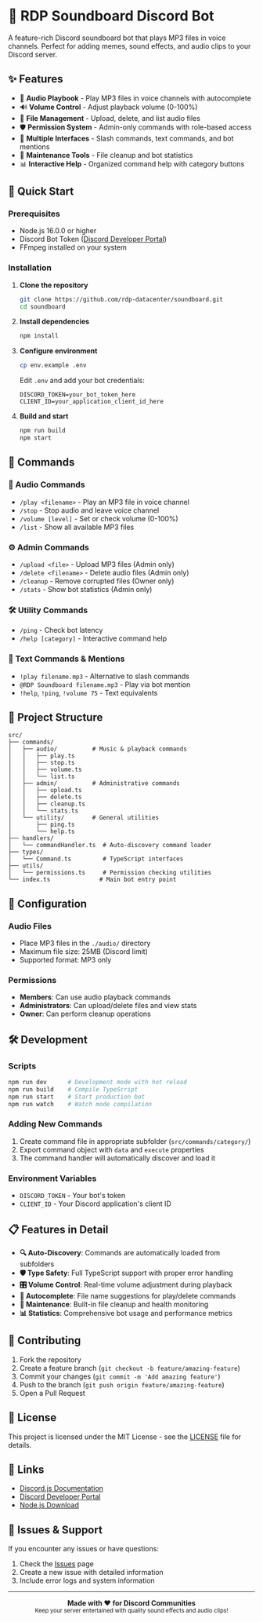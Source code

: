 # 🎵 RDP Soundboard Discord Bot

A feature-rich Discord soundboard bot that plays MP3 files in voice channels. Perfect for adding memes, sound effects, and audio clips to your Discord server.

## ✨ Features

- 🎵 **Audio Playbook** - Play MP3 files in voice channels with autocomplete
- 🔊 **Volume Control** - Adjust playback volume (0-100%)
- 📁 **File Management** - Upload, delete, and list audio files
- 🛡️ **Permission System** - Admin-only commands with role-based access
- 💬 **Multiple Interfaces** - Slash commands, text commands, and bot mentions
- 🧹 **Maintenance Tools** - File cleanup and bot statistics
- 📊 **Interactive Help** - Organized command help with category buttons

## 🚀 Quick Start

### Prerequisites

- Node.js 16.0.0 or higher
- Discord Bot Token ([Discord Developer Portal](https://discord.com/developers/applications))
- FFmpeg installed on your system

### Installation

1. **Clone the repository**
   ```bash
   git clone https://github.com/rdp-datacenter/soundboard.git
   cd soundboard
   ```

2. **Install dependencies**
   ```bash
   npm install
   ```

3. **Configure environment**
   ```bash
   cp env.example .env
   ```
   Edit `.env` and add your bot credentials:
   ```env
   DISCORD_TOKEN=your_bot_token_here
   CLIENT_ID=your_application_client_id_here
   ```

4. **Build and start**
   ```bash
   npm run build
   npm start
   ```

## 🎯 Commands

### 🎵 Audio Commands
- `/play <filename>` - Play an MP3 file in voice channel
- `/stop` - Stop audio and leave voice channel  
- `/volume [level]` - Set or check volume (0-100%)
- `/list` - Show all available MP3 files

### ⚙️ Admin Commands
- `/upload <file>` - Upload MP3 files (Admin only)
- `/delete <filename>` - Delete audio files (Admin only)
- `/cleanup` - Remove corrupted files (Owner only)
- `/stats` - Show bot statistics (Admin only)

### 🛠️ Utility Commands
- `/ping` - Check bot latency
- `/help [category]` - Interactive command help

### 📝 Text Commands & Mentions
- `!play filename.mp3` - Alternative to slash commands
- `@RDP Soundboard filename.mp3` - Play via bot mention
- `!help`, `!ping`, `!volume 75` - Text equivalents

## 📁 Project Structure

```
src/
├── commands/
│   ├── audio/          # Music & playback commands
│   │   ├── play.ts
│   │   ├── stop.ts
│   │   ├── volume.ts
│   │   └── list.ts
│   ├── admin/          # Administrative commands
│   │   ├── upload.ts
│   │   ├── delete.ts
│   │   ├── cleanup.ts
│   │   └── stats.ts
│   └── utility/        # General utilities
│       ├── ping.ts
│       └── help.ts
├── handlers/
│   └── commandHandler.ts  # Auto-discovery command loader
├── types/
│   └── Command.ts         # TypeScript interfaces
├── utils/
│   └── permissions.ts     # Permission checking utilities
└── index.ts              # Main bot entry point
```

## 🔧 Configuration

### Audio Files
- Place MP3 files in the `./audio/` directory
- Maximum file size: 25MB (Discord limit)
- Supported format: MP3 only

### Permissions
- **Members**: Can use audio playback commands
- **Administrators**: Can upload/delete files and view stats
- **Owner**: Can perform cleanup operations

## 🛠️ Development

### Scripts
```bash
npm run dev      # Development mode with hot reload
npm run build    # Compile TypeScript
npm run start    # Start production bot
npm run watch    # Watch mode compilation
```

### Adding New Commands
1. Create command file in appropriate subfolder (`src/commands/category/`)
2. Export command object with `data` and `execute` properties
3. The command handler will automatically discover and load it

### Environment Variables
- `DISCORD_TOKEN` - Your bot's token
- `CLIENT_ID` - Your Discord application's client ID

## 📋 Features in Detail

- **🔍 Auto-Discovery**: Commands are automatically loaded from subfolders
- **🛡️ Type Safety**: Full TypeScript support with proper error handling  
- **🎛️ Volume Control**: Real-time volume adjustment during playback
- **📝 Autocomplete**: File name suggestions for play/delete commands
- **🧹 Maintenance**: Built-in file cleanup and health monitoring
- **📊 Statistics**: Comprehensive bot usage and performance metrics

## 🤝 Contributing

1. Fork the repository
2. Create a feature branch (`git checkout -b feature/amazing-feature`)
3. Commit your changes (`git commit -m 'Add amazing feature'`)
4. Push to the branch (`git push origin feature/amazing-feature`)
5. Open a Pull Request

## 📄 License

This project is licensed under the MIT License - see the [LICENSE](LICENSE) file for details.

## 🔗 Links

- [Discord.js Documentation](https://discord.js.org/)
- [Discord Developer Portal](https://discord.com/developers/applications)
- [Node.js Download](https://nodejs.org/)

## 🐛 Issues & Support

If you encounter any issues or have questions:
1. Check the [Issues](https://github.com/rdp-datacenter/soundboard/issues) page
2. Create a new issue with detailed information
3. Include error logs and system information

---

<div align="center">
  <strong>Made with ❤️ for Discord Communities</strong><br>
  <sub>Keep your server entertained with quality sound effects and audio clips!</sub>
</div>